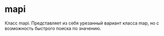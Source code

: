 mapi
====

Класс mapi. Представляет из себя урезанный вариант класса map, но с возможность быстрого поиска по значению.